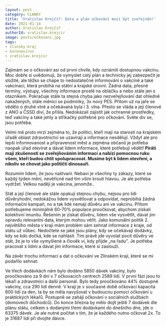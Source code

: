```yaml
---
layout: post
category: CLANKY
title: 'Vratislav Krejčíř: Data a plán očkování musí být zveřejněn!'
date: 2021-01-14
author: Vratislav Krejčíř
authorId: vratislav.krejcir
image: posts/ockovani.jpg
tags: 
- zlinsky-kraj
- koronavirus
- vratislav.krejcir
---
```

Zajímám se o očkování asi od první chvíle, kdy oznámili dostupnou vakcínu. Moc dobře si uvědomuji, že vymyslet celý plán a technicky jej zabezpečit je složité, ale těžko se chápe to nedostatečné informování o vakcíně a také vakcinaci, která probíhá na státní a krajské úrovni. Žádná data, přesné termíny, výstupy, všechny informace prostě na obláčku a nebo stále jen s otazníkem. Pokračuje stále ta stejná chyba jako nezveřejňování dat ohledně nakažených, stále měnící se podmínky, 3x nový PES.  Přitom už na jaře se vědělo o druhé vlně a očekávaná byla i 3. vlna. Přesto se vláda a její členové z ANO a ČSSD diví, že přišla. Nedokázali zajistit jak ochranné prostředky, teď vakcíny a také jehly a stříkačky potřebné pro očkování. Světe div se, jsou potřeba.

Velmi mě proto mrzí zejména to, že politici, kteří mají na starosti na krajském úřadě oblast zdravotnictví se uzavírají a informace nesdělují. Vždyť ale pro lepší informovanost a připravenost měst a zejména občanů je potřeba naopak úřad otevírat a dávat lidem informace, které potřebují vědět! **Piráti mají zkušenosti se zveřejňováním informací a nabízí pomocnou ruku všem, kteří budou chtít spolupracovat. Musíme být k lidem otevření, a nikoliv se chovat jako političtí dinosauři.**

Rozumím lidem, že jsou naštvaní. Nebaví je všechny ty zákazy, které se každý týden mění, nevěřícně nad tím vším kroutí hlavou. Je ale potřeba vydržet. Velkou nadějí je vakcína, jenomže..

Stát a její členové ale stále opakují stejnou chybu, nejsou pro lidi důvěryhodní, nedokážou lidem vysvětlovat a odpovídat, neprobíhá žádná informační kampaň, no a tak lidé nemají důvěru ani ve vakcínu. Přitom potřebujeme minimálně 60-70% populace proočkovat, abychom získali kolektivní imunitu. 
Řešením je získat důvěru, lidem vše vysvětlit, dávat jim opravdu relevantní data, kterým mohou věřit. Jako komunální politik 2. největšího města v kraji mám problém sám sehnat informace z kraje, od státu už vůbec. Nedočtete se jaké jsou plány, kdy se očekávají dodávky, kdy se kdo dočká, kde se nahlásit. Tím právě jde vyvolat pocit důvěry ve stát, že je to vše vymyšlené a člověk ví, kdy přijde „na řadu". Je potřeba pracovat s lidmi a dávat jim informace, které si zaslouží. 

Na závěr trochu informací a dat o očkování ve Zlínském kraji, které se mi podařilo sehnat:

Ve třech dodávkách nám bylo dodáno 5850 dávek vakcíny, bylo proočkováno za 9 dní v 7 očkovacích centrech 2589 lidí. V první fázi jsou to lékaři a zdravotníci a další personál. Bylo tedy proočkováno 44% dostupné vakcíny, cca 290 lidí denně. V kraji je v současné době očkovací kapacita 600 lidí za den, ta by se měla navyšovat v budoucnu pomocí očkování u praktických lékařů. Postupně se zahájí očkování v sociálních službách (domovech důchodců). Do konce března by mělo dojít ještě 7 dodávek dle plánu státu, celkem s dodanými třemi dodávkami do dnešního dne, jde o 63375 dávek. Je ale nutné počítat s tím, že je každého nutno očkovat 2x. To je 31687 lidí při dvojité dávce.
